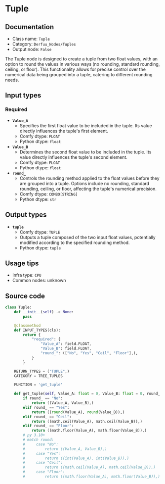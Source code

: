 # Tuple
## Documentation
- Class name: `Tuple`
- Category: `Derfuu_Nodes/Tuples`
- Output node: `False`

The Tuple node is designed to create a tuple from two float values, with an option to round the values in various ways (no rounding, standard rounding, ceiling, or floor). This functionality allows for precise control over the numerical data being grouped into a tuple, catering to different rounding needs.
## Input types
### Required
- **`Value_A`**
    - Specifies the first float value to be included in the tuple. Its value directly influences the tuple's first element.
    - Comfy dtype: `FLOAT`
    - Python dtype: `float`
- **`Value_B`**
    - Determines the second float value to be included in the tuple. Its value directly influences the tuple's second element.
    - Comfy dtype: `FLOAT`
    - Python dtype: `float`
- **`round_`**
    - Controls the rounding method applied to the float values before they are grouped into a tuple. Options include no rounding, standard rounding, ceiling, or floor, affecting the tuple's numerical precision.
    - Comfy dtype: `COMBO[STRING]`
    - Python dtype: `str`
## Output types
- **`tuple`**
    - Comfy dtype: `TUPLE`
    - Outputs a tuple composed of the two input float values, potentially modified according to the specified rounding method.
    - Python dtype: `tuple`
## Usage tips
- Infra type: `CPU`
- Common nodes: unknown


## Source code
```python
class Tuple:
    def __init__(self) -> None:
        pass

    @classmethod
    def INPUT_TYPES(cls):
        return {
            "required": {
                "Value_A": field.FLOAT,
                "Value_B": field.FLOAT,
                "round_": (["No", "Yes", "Ceil", "Floor"],),
            }
        }

    RETURN_TYPES = ("TUPLE",)
    CATEGORY = TREE_TUPLES

    FUNCTION = 'get_tuple'

    def get_tuple(self, Value_A: float = 0, Value_B: float = 0, round_: str = "No"):
        if round_ == "No":
            return ((Value_A, Value_B),)
        elif round_ == "Yes":
            return ((round(Value_A), round(Value_B)),)
        elif round_ == "Ceil":
            return ((math.ceil(Value_A), math.ceil(Value_B)),)
        elif round_ == "Floor":
            return ((math.floor(Value_A), math.floor(Value_B)),)
        # py 3.10+
        # match round:
        #     case "No":
        #         return ((Value_A, Value_B),)
        #     case "Yes":
        #         return ((int(Value_A), int(Value_B)),)
        #     case "Ceil":
        #         return ((math.ceil(Value_A), math.ceil(Value_B)),)
        #     case "Floor":
        #         return ((math.floor(Value_A), math.floor(Value_B)),)

```
